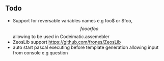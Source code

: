 ## Todo

* Support for reversable variables names e.g foo$ or $foo, $$foo or foo$$ allowing to be used in Codeimatic.assemebler
* ZeosLib support https://github.com/frones/ZeosLib
* auto start pascal executing before template generation allowing input from console e.g question 

  